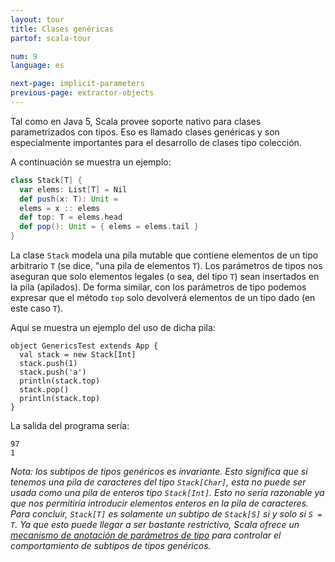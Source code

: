 ```yaml
---
layout: tour
title: Clases genéricas
partof: scala-tour

num: 9
language: es

next-page: implicit-parameters
previous-page: extractor-objects
---
```


Tal como en Java 5, Scala provee soporte nativo para clases parametrizados con tipos. Eso es llamado clases genéricas y son especialmente importantes para el desarrollo de clases tipo colección.

A continuación se muestra un ejemplo:

```scala mdoc
class Stack[T] {
  var elems: List[T] = Nil
  def push(x: T): Unit =
  elems = x :: elems
  def top: T = elems.head
  def pop(): Unit = { elems = elems.tail }
}
```

La clase `Stack` modela una pila mutable que contiene elementos de un tipo arbitrario `T` (se dice, "una pila de elementos `T`). Los parámetros de tipos nos aseguran que solo elementos legales (o sea, del tipo `T`) sean insertados en la pila (apilados). De forma similar, con los parámetros de tipo podemos expresar que el método `top` solo devolverá elementos de un tipo dado (en este caso `T`).

Aquí se muestra un ejemplo del uso de dicha pila:

    object GenericsTest extends App {
      val stack = new Stack[Int]
      stack.push(1)
      stack.push('a')
      println(stack.top)
      stack.pop()
      println(stack.top)
    }

La salida del programa sería:

    97
    1

_Nota: los subtipos de tipos genéricos es *invariante*. Esto significa que si tenemos una pila de caracteres del tipo `Stack[Char]`, esta no puede ser usada como una pila de enteros tipo `Stack[Int]`. Esto no sería razonable ya que nos permitiría introducir elementos enteros en la pila de caracteres. Para concluir, `Stack[T]` es solamente un subtipo de `Stack[S]` si y solo si `S = T`. Ya que esto puede llegar a ser bastante restrictivo, Scala ofrece un [mecanismo de anotación de parámetros de tipo](variances.html) para controlar el comportamiento de subtipos de tipos genéricos._
